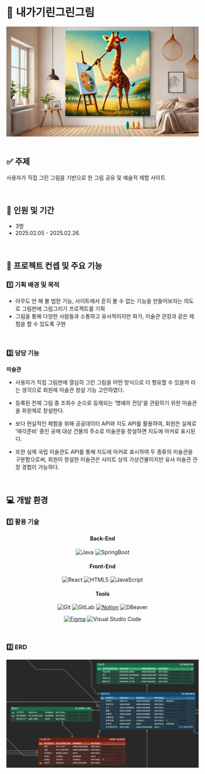 # 🦒 내가기린그린그림

<div align='center'>
    <img src="./NGGG_logo.jpg" alt="title" width='700px' />
</div>
<br/>

## ✅ 주제

사용자가 직접 그린 그림을 기반으로 한 그림 공유 및 예술적 체험 사이트

<br/>

## 📅 인원 및 기간

- 3명
- 2025.02.05 - 2025.02.26.

<br/>

## 📜 프로젝트 컨셉 및 주요 기능

### 1️⃣ 기획 배경 및 목적

- 아무도 안 해 볼 법한 기능, 사이트에서 흔히 볼 수 없는 기능을 만들어보자는 의도로 그림판에 그림그리기 프로젝트를 기획
- 그림을 통해 다양한 사람들과 소통하고 유사적이지만 화가, 미술관 관장과 같은 체험을 할 수 있도록 구현

<br/>

### 2️⃣ 담당 기능

**미술관**

- 사용자가 직접 그림판에 열심히 그린 그림을 어떤 방식으로 더 향유할 수 있을까 라는 생각으로 회원제 미술관 창설 기능 고안하였다.

- 등록된 전체 그림 중 조회수 순으로 등재되는 ‘명예의 전당’을 관람하기 위한 미술관을 회원제로 창설한다.
- 보다 현실적인 체험을 위해 공공데이터 API와 지도 API를 활용하여, 회원은 실제로 ‘매각준비’ 중인 공매 대상 건물의 주소로 미술관을 창설하면 지도에 마커로 표시된다.
- 또한 실제 국립 미술관도 API를 통해 지도에 마커로 표시하여 두 종류의 미술관을 구분함으로써, 회원이 창설한 미술관은 사이트 상의 가상건물이지만 유사 미술관 관장 경험이 가능하다.

<br/>

## 💻 개발 환경

### 1️⃣ 활용 기술

<div align='center'>

#### Back-End

![Java](https://img.shields.io/badge/Java-006699.svg?style=for-the-badge&logo=Java&logoColor=white)
![SpringBoot](https://img.shields.io/badge/SpringBoot-%236DB33F.svg?style=for-the-badge&logo=SpringBoot&logoColor=white)

#### Front-End

![React](https://img.shields.io/badge/react-%2320232a.svg?style=for-the-badge&logo=react&logoColor=%2361DAFB)
![HTML5](https://img.shields.io/badge/html5-%23E34F26.svg?style=for-the-badge&logo=html5&logoColor=white)
![JavaScript](https://img.shields.io/badge/JavaScript-F7DF1E?style=for-the-badge&logo=JavaScript&logoColor=black)

#### Tools

![Git](https://img.shields.io/badge/git-%23F05033.svg?style=for-the-badge&logo=git&logoColor=white)
![GitLab](https://img.shields.io/badge/gitlab-%23181717.svg?style=for-the-badge&logo=gitlab&logoColor=white)
[![Notion](https://img.shields.io/badge/Notion-000000?style=for-the-badge&logo=notion&logoColor=white)](https://imminent-hamburger-1d8.notion.site/8-0-4-0fbd317ef9d840bc9d31ea8adfa50ceb)
![DBeaver](https://img.shields.io/badge/DBeaver-382923.svg?style=for-the-badge&logo=DBeaver&logoColor=white)

[![Figma](https://img.shields.io/badge/Figma-F24E1E?style=for-the-badge&logo=figma&logoColor=white)](https://www.figma.com/design/7WUqXjKvUcDPLKYMUa9P4Y/%EC%98%B7%EC%A7%B1?node-id=0-1&t=K68NqokoRcvm5jnd-0)
![Visual Studio Code](https://img.shields.io/badge/Visual%20Studio%20Code-0078d7.svg?style=for-the-badge&logo=visual-studio-code&logoColor=white)

</div>

<br/>

### 2️⃣ ERD

<div align='center'>
  <img src='./GRIM_ERD.png' width='600px'>
</div>
